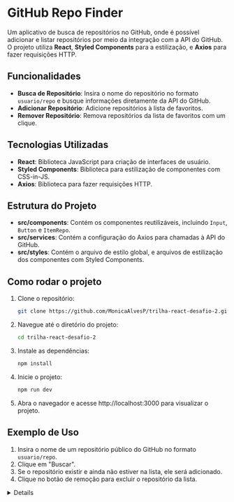 # GitHub Repo Finder

Um aplicativo de busca de repositórios no GitHub, onde é possível adicionar e listar repositórios por meio da integração com a API do GitHub. O projeto utiliza **React**, **Styled Components** para a estilização, e **Axios** para fazer requisições HTTP.

## Funcionalidades

- **Busca de Repositório**: Insira o nome do repositório no formato `usuario/repo` e busque informações diretamente da API do GitHub.
- **Adicionar Repositório**: Adicione repositórios à lista de favoritos.
- **Remover Repositório**: Remova repositórios da lista de favoritos com um clique.

## Tecnologias Utilizadas

- **React**: Biblioteca JavaScript para criação de interfaces de usuário.
- **Styled Components**: Biblioteca para estilização de componentes com CSS-in-JS.
- **Axios**: Biblioteca para fazer requisições HTTP.

## Estrutura do Projeto
- **src/components**: Contém os componentes reutilizáveis, incluindo ``Input``, ``Button`` e ``ItemRepo``.
- **src/services**: Contém a configuração do Axios para chamadas à API do GitHub.
- **src/styles**: Contém o arquivo de estilo global, e arquivos de estilização dos componentes com Styled Components.


## Como rodar o projeto

1. Clone o repositório:
   ```bash
   git clone https://github.com/MonicaAlvesP/trilha-react-desafio-2.git
   ```
2. Navegue até o diretório do projeto:
   ```bash
   cd trilha-react-desafio-2
   ```
3. Instale as dependências:
   ```bash
   npm install
   ```
4. Inicie o projeto:
   ```bash
   npm run dev
   ```
5. Abra o navegador e acesse http://localhost:3000 para visualizar o projeto.


## Exemplo de Uso
1. Insira o nome de um repositório público do GitHub no formato ``usuario/repo``.
2. Clique em "Buscar".
3. Se o repositório existir e ainda não estiver na lista, ele será adicionado.
3. Clique no botão de remoção para excluir o repositório da lista.

<details align="left">
  <sumary></sumary>
    <p>O projeto foi criado como parte de um desafio proposto pela <b>Digital Innovation One</b>.</p>
  <div align="right">
    Feito com 💜 por <a href="https://github.com/MonicaAlvesP?tab=repositories">MA</a>
  </div>
</details>